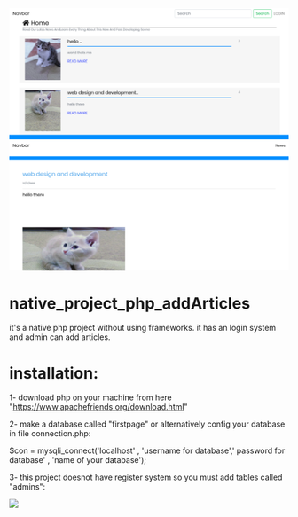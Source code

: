 
![](firstpage/images/uploads/back12.png)
![](firstpage/images/uploads/back22.png)



# native_project_php_addArticles
it's a native php project without using frameworks. it has an login system and admin can add articles.



# installation:

1- download php on your machine from here "https://www.apachefriends.org/download.html"

2- make a database called "firstpage" or alternatively config your database in file connection.php:

$con = mysqli_connect('localhost' , 'username for database',' password for database' , 'name of your database');


3- this project doesnot have register system so you must add tables called "admins":

![](public/assets/images/mys1.png)



